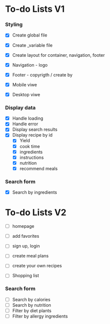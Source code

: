 # To-do Lists V1

### Styling
- [x] Create global file
- [x] Create _variable file
- [x] Create layout for container, navigation, footer
- [x] Navigation - logo
- [x] Footer - copyrigth / create by
- [x] Mobile viwe
- [x] Desktop viwe



### Display data
- [x] Handle loading
- [x] Handle error
- [X] Display search results
- [x] Display recipe by id
    - [x] Yield 
    - [x] cook time
    - [x] ingredients
    - [x] instructions
    - [x] nutrition
    - [x] recommend meals

### Search form
- [x] Search by ingredients


 
# To-do Lists V2

- [ ] homepage
- [ ] add favorites
- [ ] sign up, login
- [ ] create meal plans
- [ ] create your own recipes
- [ ] Shopping list


### Search form
- [ ] Search by calories
- [ ] Search by nutrition
- [ ] Filter by diet plants
- [ ] Filter by allergy ingredients
